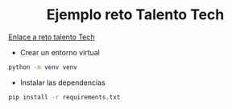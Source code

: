 
<h1 align="center">Ejemplo reto Talento Tech </h1>


<a href="https://p4s.co/hackathon-talentotech-popayan-3" target="_blank">Enlace a reto talento Tech</a>



- Crear un entorno virtual
```bash
python -m venv venv
```
- Instalar las dependencias

```bash
pip install -r requirements.txt
```